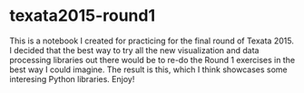# texata2015-round1

This is a notebook I created for practicing for the final round of Texata 2015. I decided that the best way to try all the new visualization and data processing libraries out there would be to re-do the Round 1 exercises in the best way I could imagine. The result is this, which I think showcases some interesing Python libraries. Enjoy!
